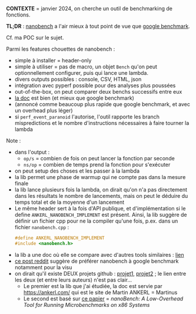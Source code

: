 **CONTEXTE** = janvier 2024, on cherche un outil de benchmarking de fonctions.

**TL;DR** : [nanobench](https://github.com/andreas-abel/nanoBench) a l'air mieux à tout point de vue que [google benchmark](https://github.com/google/benchmark).

Cf. ma POC sur le sujet.

Parmi les features chouettes de nanobench :

- simple à installer = header-only
- simple à utiliser = pas de macro, un objet `Bench` qu'on peut optionnellement configurer, puis qui lance une lambda.
- divers outputs possibles : console, CSV, HTML, json
- intégration avec pyperf possible pour des analyses plus poussées
- out-of-the-box, on peut comparer deux benchs successifs entre eux
- [la doc](https://nanobench.ankerl.com/) est bien (et mieux que google benchmark)
- (annoncé comme beaucoup plus rapide que google benchmark, et avec un overhead plus léger)
- si `perf_event_paranoid` l'autorise, l'outil rapporte les branch mispredictions et le nombre d'instructions nécessaires à faire tourner la lambda

Note :

- dans l'output :
    - `op/s` = combien de fois on peut lancer la fonction par seconde
    - `ns/op` = combien de temps prend la fonction pour s'exécuter
- on peut setup des choses et les passer à la lambda
- la lib permet une phase de warmup qui ne compte pas dans la mesure finale
- la lib lance plusieurs fois la lambda, on dirait qu'on n'a pas directement dans les résultats le nombre de lancements, mais on peut le déduire du temps total et de la moyenne d'un lancement
- Le même header sert à la fois d'API publique, et d'implémentation si le define `ANKERL_NANOBENCH_IMPLEMENT` est présent. Ainsi, la lib suggère de définir un fichier cpp pour ne la compiler qu'une fois, p.ex. dans un fichier `nanobench.cpp` :
    ```cpp
    #define ANKERL_NANOBENCH_IMPLEMENT
    #include <nanobench.h>
    ```
- la lib a une doc où elle se compare avec d'autres tools similaires : [lien](https://github.com/martinus/nanobench/blob/master/src/docs/comparison.rst)
- [ce post reddit](https://www.reddit.com/r/cpp/comments/nwjmct/suggestions_for_c_microbenchmarking_libraries/) suggère de préférer nanobench à google benchmark notamment pour la visu
- on dirait qu'il existe DEUX projets github : [projet1](https://github.com/martinus/nanobench), [projet2](https://github.com/andreas-abel/nanoBench) ; le lien entre les deux (et entre leurs auteurs) n'est pas clair...
    - Le premier est la lib que j'ai étudiée, la doc est servie par https://ankerl.com/ qui est le site de Martin ANKERL = Martinus
    - Le second est basé sur [ce papier](https://arxiv.org/abs/1911.03282) = _nanoBench: A Low-Overhead Tool for Running Microbenchmarks on x86 Systems_


